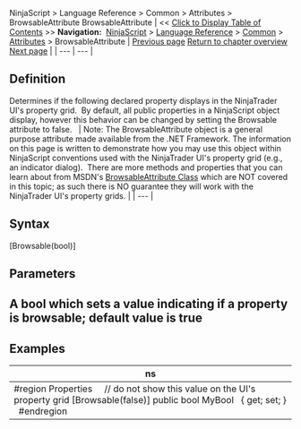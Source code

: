 ﻿
NinjaScript > Language Reference > Common > Attributes > BrowsableAttribute
BrowsableAttribute
| << [Click to Display Table of Contents](browsableattribute.md) >> **Navigation:**     [NinjaScript](ninjascript.md) > [Language Reference](language_reference_wip.md) > [Common](common.md) > [Attributes](attributes.md) > BrowsableAttribute | [Previous page](attributes.md) [Return to chapter overview](attributes.md) [Next page](categoryorderattribute.md) |
| --- | --- |
## Definition
Determines if the following declared property displays in the NinjaTrader UI's property grid.  By default, all public properties in a NinjaScript object display, however this behavior can be changed by setting the Browsable attribute to false.
 
| Note: The BrowsableAttribute object is a general purpose attribute made available from the .NET Framework. The information on this page is written to demonstrate how you may use this object within NinjaScript conventions used with the NinjaTrader UI's property grid (e.g., an indicator dialog).  There are more methods and properties that you can learn about from MSDN's [BrowsableAttribute Class](https://msdn.microsoft.com/en-us/library/system.componentmodel.browsableattribute(v=vs.110).aspx) which are NOT covered in this topic; as such there is NO guarantee they will work with the NinjaTrader UI's property grids. |
| --- |

## Syntax
[Browsable(bool)]
 
## Parameters
## A bool which sets a value indicating if a property is browsable; default value is true
## 
## Examples
| ns |
| --- |
| #region Properties      // do not show this value on the UI's property grid [Browsable(false)] public bool MyBool    { get; set; }   #endregion |

